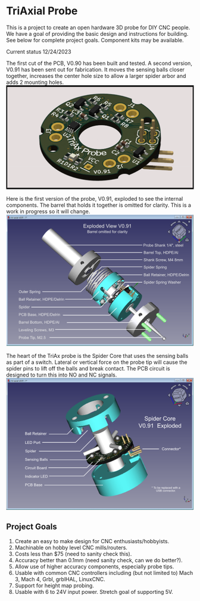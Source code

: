 # TriAxial Probe

This is a project to create an open hardware 3D probe for DIY CNC people. We have a goal of providing the basic design and instructions for building. See below for complete project goals.  Component kits may be available. 

Current status 12/24/2023

The first cut of the PCB, V0.90 has been built and tested. A second version, V0.91 has been sent out for fabrication.  It moves the sensing balls closer together, increases the center hole size to allow a larger spider arbor and adds 2 mounting holes.
![V0.91 PCB](https://github.com/phil-barrett/tri-axial-probe/blob/main/images/3D%20Probe%20V0.91.png "V0.911 PCB")

Here is the first version of the probe, V0.91, exploded to see the internal components. The barrel that holds it together is omitted for clarity. This is a work in progress so it will change.
![V0.91 Exploded](https://github.com/phil-barrett/tri-axial-probe/blob/main/images/probe%20exploded%20V0.91.png "V0.91 Exploded")

The heart of the TriAx probe is the Spider Core that uses the sensing balls as part of a switch.  Lateral or vertical force on the probe tip will cause the spider pins to lift off the balls and break contact.  The PCB circuit is designed to turn this into NO and NC signals.
![V0.91 Spider Core Exploded](https://github.com/phil-barrett/tri-axial-probe/blob/main/images/spider%20core%20exploded.png "V0.91 Spider Core Exploded")



## Project Goals

1. Create an easy to make design for CNC enthusiasts/hobbyists.
2. Machinable on hobby level CNC mills/routers.
3. Costs less than $75 (need to sanity check this).
4. Accuracy better than 0.1mm (need sanity check, can we do better?).
5. Allow use of higher accuracy components, especially probe tips.
6. Usable with common CNC controllers including (but not limited to) Mach 3, Mach 4, Grbl, grblHAL, LinuxCNC.
7. Support for height map probing.
8. Usable with 6 to 24V input power. Stretch goal of supporting 5V.
